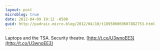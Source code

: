 ```yaml
---
layout: post
microblog: true
date: 2012-04-09 19:12 -0500
guid: http://padraic.micro.blog/2012/04/10/t189506069607882753.html
---
```

Laptops and the TSA. Security theatre. [http://t.co/U3wnoEE3](http://t.co/U3wnoEE3)
